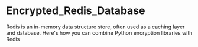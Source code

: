 # Encrypted_Redis_Database
Redis is an in-memory data structure store, often used as a caching layer and database. Here's how you can combine Python encryption libraries with Redis
